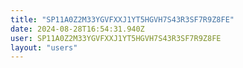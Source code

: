 ```yaml
---
title: "SP11A0Z2M33YGVFXXJ1YT5HGVH7S43R3SF7R9Z8FE"
date: 2024-08-28T16:54:31.940Z
user: SP11A0Z2M33YGVFXXJ1YT5HGVH7S43R3SF7R9Z8FE
layout: "users"
---
```

    